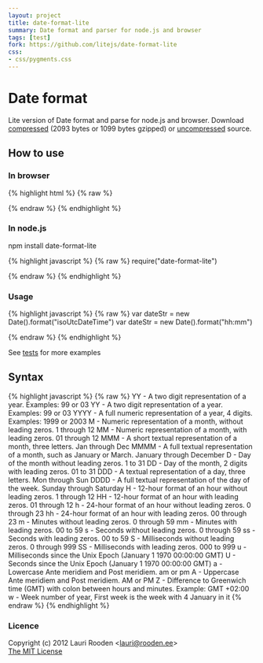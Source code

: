 ```yaml
---
layout: project
title: date-format-lite
summary: Date format and parser for node.js and browser
tags: [test]
fork: https://github.com/litejs/date-format-lite
css:
- css/pygments.css
---
```


[1]: https://raw.github.com/litejs/date-format-lite/master/date-format-lite.js
[2]: https://raw.github.com/litejs/date-format-lite/master/date-format-lite.min.js
[3]: https://raw.github.com/litejs/date-format-lite/master/test/run.js "test/run.js"


Date format
===========

Lite version of Date format and parse for node.js and browser.
Download [compressed][2] 
(2093 bytes or 1099 bytes gzipped)
or [uncompressed][1] source.



## How to use

### In browser

{% highlight html %}
{% raw %}
<script src=date-format-lite.min.js></script>
{% endraw %}
{% endhighlight %}

### In node.js

npm install date-format-lite

{% highlight javascript %}
{% raw %}
require("date-format-lite")

{% endraw %}
{% endhighlight %}

### Usage

{% highlight javascript %}
{% raw %}
var dateStr = new Date().format("isoUtcDateTime")
var dateStr = new Date().format("hh:mm")

{% endraw %}
{% endhighlight %}

See [tests][3] for more examples

## Syntax

{% highlight javascript %}
{% raw %}
YY    - A two digit representation of a year. Examples: 99 or 03
YY    - A two digit representation of a year. Examples: 99 or 03
YYYY  - A full numeric representation of a year, 4 digits. Examples: 1999 or 2003
M     - Numeric representation of a month, without leading zeros. 1 through 12
MM    - Numeric representation of a month, with leading zeros. 01 through 12
MMM   - A short textual representation of a month, three letters. Jan through Dec
MMMM  - A full textual representation of a month, such as January or March. January through December
D     - Day of the month without leading zeros. 1 to 31
DD    - Day of the month, 2 digits with leading zeros. 01 to 31
DDD   - A textual representation of a day, three letters. Mon through Sun
DDDD  - A full textual representation of the day of the week. Sunday through Saturday
H     - 12-hour format of an hour without leading zeros. 1 through 12
HH    - 12-hour format of an hour with leading zeros. 01 through 12
h     - 24-hour format of an hour without leading zeros. 0 through 23
hh    - 24-hour format of an hour with leading zeros. 00 through 23
m     - Minutes without leading zeros. 0 through 59
mm    - Minutes with leading zeros. 00 to 59
s     - Seconds without leading zeros. 0 through 59
ss    - Seconds with leading zeros. 00 to 59
S     - Milliseconds without leading zeros. 0 through 999
SS    - Milliseconds with leading zeros. 000 to 999
u     - Milliseconds since the Unix Epoch (January 1 1970 00:00:00 GMT)
U     - Seconds since the Unix Epoch (January 1 1970 00:00:00 GMT)
a     - Lowercase Ante meridiem and Post meridiem. am or pm
A     - Uppercase Ante meridiem and Post meridiem. AM or PM
Z     - Difference to Greenwich time (GMT) with colon between hours and minutes. Example: GMT +02:00
w     - Week number of year, First week is the week with 4 January in it
{% endraw %}
{% endhighlight %}

### Licence

Copyright (c) 2012 Lauri Rooden &lt;lauri@rooden.ee&gt;  
[The MIT License](http://lauri.rooden.ee/mit-license.txt)


